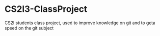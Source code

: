 # CS2I3-ClassProject
CS2I students class project, used to improve knowledge on git and to geta speed on the git subject 
